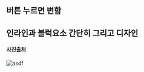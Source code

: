 ## 버튼 누르면 변함
## 인라인과 블럭요소 간단히 그리고 디자인
#### [사진출처](https://github.com/develup-official/htmlcss-s01e03)
![asdf](https://github.com/leerowa/in_raka/assets/131571217/997c7b96-88c4-4d6e-ade6-0f3c8fe20c30)

